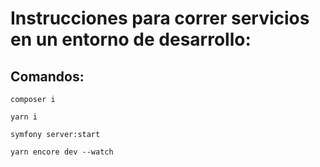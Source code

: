 # Instrucciones para correr servicios en un entorno de desarrollo:

## Comandos:
```
composer i
```
```
yarn i
```
```
symfony server:start 
```
```
yarn encore dev --watch
```
